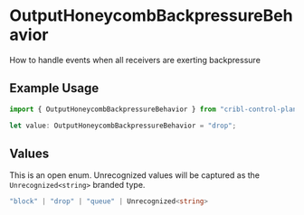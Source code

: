 # OutputHoneycombBackpressureBehavior

How to handle events when all receivers are exerting backpressure

## Example Usage

```typescript
import { OutputHoneycombBackpressureBehavior } from "cribl-control-plane/models/operations";

let value: OutputHoneycombBackpressureBehavior = "drop";
```

## Values

This is an open enum. Unrecognized values will be captured as the `Unrecognized<string>` branded type.

```typescript
"block" | "drop" | "queue" | Unrecognized<string>
```